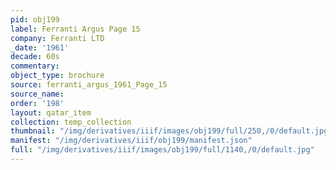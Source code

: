 ```yaml
---
pid: obj199
label: Ferranti Argus Page 15
company: Ferranti LTD
_date: '1961'
decade: 60s
commentary:
object_type: brochure
source: ferranti_argus_1961_Page_15
source_name:
order: '198'
layout: qatar_item
collection: temp_collection
thumbnail: "/img/derivatives/iiif/images/obj199/full/250,/0/default.jpg"
manifest: "/img/derivatives/iiif/obj199/manifest.json"
full: "/img/derivatives/iiif/images/obj199/full/1140,/0/default.jpg"
---
```

